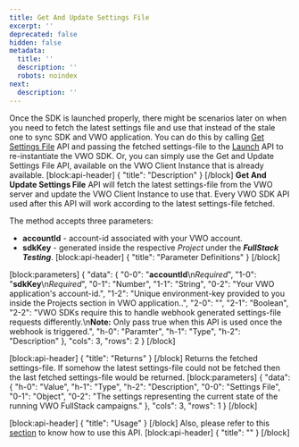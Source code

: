 ```yaml
---
title: Get And Update Settings File
excerpt: ''
deprecated: false
hidden: false
metadata:
  title: ''
  description: ''
  robots: noindex
next:
  description: ''
---
```

Once the SDK is launched properly, there might be scenarios later on when you need to fetch the latest settings file and use that instead of the stale one to sync SDK and VWO application. You can do this by calling [Get Settings File](https://developers.vwo.com/docs/dotnet-get-settings-file) API and passing the fetched settings-file to the [Launch](https://developers.vwo.com/docs/dotnet-launch) API to re-instantiate the VWO SDK. Or, you can simply use the Get and Update Settings File API, available on the VWO Client Instance that is already available.
[block:api-header]
{
  "title": "Description"
}
[/block]
**Get And Update Settings File** API will fetch the latest settings-file from the VWO server and update the VWO Client Instance to use that. Every VWO SDK API used after this API will work according to the latest settings-file fetched.

The method accepts three parameters:

  * **accountId** - account-id associated with your VWO account.
  * **sdkKey** - generated inside the respective *Project* under the ***FullStack Testing***.
[block:api-header]
{
  "title": "Parameter Definitions"
}
[/block]

[block:parameters]
{
  "data": {
    "0-0": "**accountId**\n*Required*",
    "1-0": "**sdkKey**\n*Required*",
    "0-1": "Number",
    "1-1": "String",
    "0-2": "Your VWO application's account-id.",
    "1-2": "Unique environment-key provided to you inside the Projects section in VWO application..",
    "2-0": "",
    "2-1": "Boolean",
    "2-2": "VWO SDKs require this to handle webhook generated settings-file requests differently.\n**Note:** Only pass true when this API is used once the webhook is triggered.",
    "h-0": "Paramter",
    "h-1": "Type",
    "h-2": "Description"
  },
  "cols": 3,
  "rows": 2
}
[/block]

[block:api-header]
{
  "title": "Returns"
}
[/block]
Returns the fetched settings-file. If somehow the latest settings-file could not be fetched then the last fetched settings-file would be returned.
[block:parameters]
{
  "data": {
    "h-0": "Value",
    "h-1": "Type",
    "h-2": "Description",
    "0-0": "Settings File",
    "0-1": "Object",
    "0-2": "The settings representing the current state of the running VWO FullStack campaigns."
  },
  "cols": 3,
  "rows": 1
}
[/block]

[block:api-header]
{
  "title": "Usage"
}
[/block]
Also, please refer to this [section](https://developers.vwo.com/docs/dotnet-configure-webhooks) to know how to use this API.
[block:api-header]
{
  "title": ""
}
[/block]